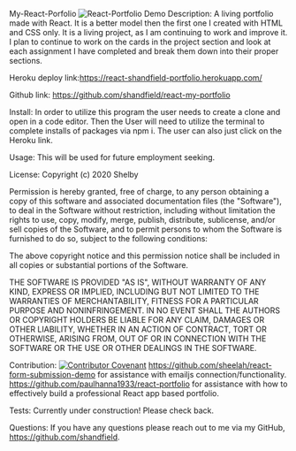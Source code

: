 My-React-Porfolio
![React-Portfolio Demo](https://i.imgur.com/FRx4zPN.gif)
Description: A living portfolio made with React. It is a better model then the first one I created with HTML and CSS only. It is a living project, as I am continuing to work and improve it. I plan to continue to work on the cards in the project section and look at each assignment I have completed and break them down into their proper sections. 

Heroku deploy link:https://react-shandfield-portfolio.herokuapp.com/

Github link: https://github.com/shandfield/react-my-portfolio

Install: In order to utilize this program the user needs to create a clone and open in a code editor. Then the User will need to utilize the terminal to complete installs of packages via npm i. The user can also just click on the Heroku link. 

Usage: This will be used for future employment seeking. 

License: Copyright (c) 2020 Shelby 

Permission is hereby granted, free of charge, to any person obtaining a copy
of this software and associated documentation files (the "Software"), to deal
in the Software without restriction, including without limitation the rights
to use, copy, modify, merge, publish, distribute, sublicense, and/or sell
copies of the Software, and to permit persons to whom the Software is
furnished to do so, subject to the following conditions:

The above copyright notice and this permission notice shall be included in all
copies or substantial portions of the Software.

THE SOFTWARE IS PROVIDED "AS IS", WITHOUT WARRANTY OF ANY KIND, EXPRESS OR
IMPLIED, INCLUDING BUT NOT LIMITED TO THE WARRANTIES OF MERCHANTABILITY,
FITNESS FOR A PARTICULAR PURPOSE AND NONINFRINGEMENT. IN NO EVENT SHALL THE
AUTHORS OR COPYRIGHT HOLDERS BE LIABLE FOR ANY CLAIM, DAMAGES OR OTHER
LIABILITY, WHETHER IN AN ACTION OF CONTRACT, TORT OR OTHERWISE, ARISING FROM,
OUT OF OR IN CONNECTION WITH THE SOFTWARE OR THE USE OR OTHER DEALINGS IN THE
SOFTWARE.

Contribution:
[![Contributor Covenant](https://img.shields.io/badge/Contributor%20Covenant-v2.0%20adopted-ff69b4.svg)](code_of_conduct.md)
https://github.com/sheelah/react-form-submission-demo for assistance with emailjs connection/functionality. 
https://github.com/paulhanna1933/react-portfolio for assistance with how to effectively build a professional React app based portfolio. 

Tests: Currently under construction! Please check back.

Questions: If you have any questions please reach out to me via my GitHub, https://github.com/shandfield.
